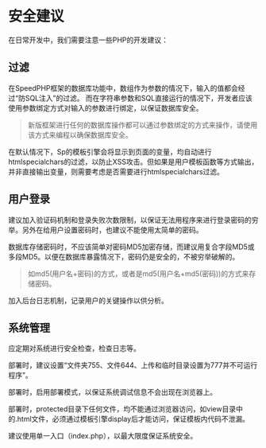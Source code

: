# 安全建议

在日常开发中，我们需要注意一些PHP的开发建议：

## 过滤

在SpeedPHP框架的数据库功能中，数组作为参数的情况下，输入的值都会经过“防SQL注入”的过滤。
而在字符串参数和SQL直接运行的情况下，开发者应该使用参数绑定方式对输入的参数进行绑定，以保证数据库安全。

> 新版框架进行任何的数据库操作都可以通过参数绑定的方式来操作，请使用该方式来编程以确保数据库安全。

在默认情况下，Sp的模板引擎会将显示到页面的变量，均自动进行htmlspecialchars的过滤，以防止XSS攻击。但如果是用户模板函数等方式输出，并非直接输出变量，则需要考虑是否需要进行htmlspecialchars过滤。

## 用户登录

建议加入验证码机制和登录失败次数限制，以保证无法用程序来进行登录密码的穷举。另外在给用户设置密码时，也建议不能使用太简单的密码。

数据库存储密码时，不应该简单对密码MD5加密存储，而建议用复合字段MD5或多段MD5。以便在数据库暴露情况下，密码仍是安全的，不被穷举破解的。

> 如md5(用户名+密码)的方式，或者是md5(用户名+md5(密码))的方式来存储密码。

加入后台日志机制，记录用户的关键操作以供分析。

## 系统管理

应定期对系统进行安全检查，检查日志等。

部署时，建议设置“文件夹755、文件644、上传和临时目录设置为777并不可运行程序”。

部署时，启用部署模式，以保证系统调试信息不会出现在浏览器上。

部署时，protected目录下任何文件，均不能通过浏览器访问，如view目录中的.html文件，必须通过模板引擎display后才能访问，保证模板内代码不泄漏。

建议使用单一入口（index.php），以最大限度保证系统安全。
